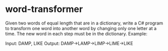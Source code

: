 # word-transformer

Given two words of equal length that are in a dictionary, write a C# program to transform one word into another word by changing only one letter at a time. The new word in each step must be in the dictionary. Example:

Input: DAMP, LIKE
Output: DAMP->LAMP->LIMP->LIME->LIKE
